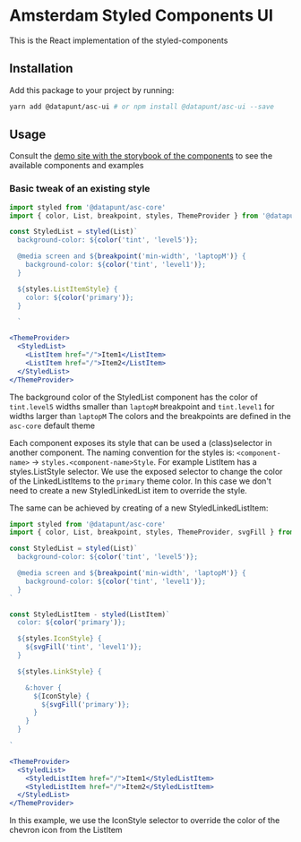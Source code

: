 # Amsterdam Styled Components UI

This is the React implementation of the styled-components



## Installation

Add this package to your project by running:

```bash
yarn add @datapunt/asc-ui # or npm install @datapunt/asc-ui --save
```

## Usage

Consult the [demo site with the storybook of the components](https://amsterdam.github.io/amsterdam-styled-components) to see the available components and examples

### Basic tweak of an existing style

```jsx
import styled from '@datapunt/asc-core'
import { color, List, breakpoint, styles, ThemeProvider } from '@datapunt/asc-ui'

const StyledList = styled(List)`
  background-color: ${color('tint', 'level5')};

  @media screen and ${breakpoint('min-width', 'laptopM')} {
    background-color: ${color('tint', 'level1')};
  }

  ${styles.ListItemStyle} {
    color: ${color('primary')};
  }

  `

<ThemeProvider>
  <StyledList>
    <ListItem href="/">Item1</ListItem>
    <ListItem href="/">Item2</ListItem>
  </StyledList>
</ThemeProvider>

```

The background color of the StyledList component has the color of `tint.level5` widths smaller than `laptopM` breakpoint and `tint.level1` for widths larger than `laptopM`
The colors and the breakpoints are defined in the `asc-core` default theme

Each component exposes its style that can be used a (class)selector in another component. The naming convention for the styles is: `<component-name>` -> `styles.<component-name>Style`. For example ListItem has a styles.ListStyle selector.
We use the exposed selector to change the color of the LinkedListItems to the `primary` theme color. In this case we don't need to create a new StyledLinkedList item to override the style.

The same can be achieved by creating of a new StyledLinkedListItem:

```jsx
import styled from '@datapunt/asc-core'
import { color, List, breakpoint, styles, ThemeProvider, svgFill } from '@datapunt/asc-ui'

const StyledList = styled(List)`
  background-color: ${color('tint', 'level5')};

  @media screen and ${breakpoint('min-width', 'laptopM')} {
    background-color: ${color('tint', 'level1')};
  }
`

const StyledListItem - styled(ListItem)`
  color: ${color('primary')};

  ${styles.IconStyle} {
    ${svgFill('tint', 'level1')};
  }

  ${styles.LinkStyle} {

    &:hover {
      ${IconStyle} {
        ${svgFill('primary')};
      }
    }
  }

`

<ThemeProvider>
  <StyledList>
    <StyledListItem href="/">Item1</StyledListItem>
    <StyledListItem href="/">Item2</StyledListItem>
  </StyledList>
</ThemeProvider>

```

In this example, we use the IconStyle selector to override the color of the chevron icon from the ListItem
